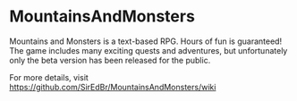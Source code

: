 # MountainsAndMonsters

Mountains and Monsters is a text-based RPG. Hours of fun is guaranteed! The game includes many exciting quests and adventures, but unfortunately only the beta version has been released for the public.

For more details, visit https://github.com/SirEdBr/MountainsAndMonsters/wiki

